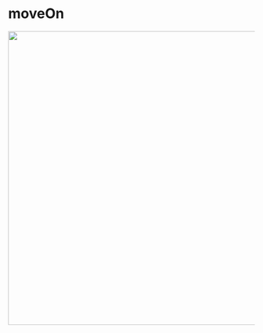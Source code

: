 # moveOn
<img height="600" src="https://drive.google.com/file/d/1rKAcKDQSz5Lyxko8HqoBbQ5lMwUPFU-O/view?usp=sharing" />
